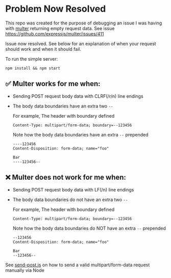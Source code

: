 # Problem Now Resolved

This repo was created for the purpose of debugging an issue I was having with [multer](https://github.com/expressjs/multer) returning empty request data. See issue https://github.com/expressjs/multer/issues/411

Issue now resolved. See below for an explanation of when your request should work and when it should fail.

To run the simple server:
```
npm install && npm start
```

## ✅ Multer works for me when:
- Sending POST request body data with CLRF(/r/n) line endings

- The body data boundaries have an extra two `--`

    For example, The header with boundary defined
    ```
    Content-Type: multipart/form-data; boundary=--123456
    ```
    Note how the body data boundaries have an extra `--` prepended
    ```
    ----123456
    Content-Disposition: form-data; name="foo"

    Bar
    ----123456--
    ```

## :x: Multer does not work for me when:
- Sending POST request body data with LF(/n) line endings

- The body data boundaries do not have an extra two `--`

    For example, The header with boundary defined
    ```
    Content-Type: multipart/form-data; boundary=--123456
    ```
    Note how the body data boundaries do NOT have an extra `--` prepended
    ```
    --123456
    Content-Disposition: form-data; name="foo"

    Bar
    --123456--
    ```

See [send-post.js](https://github.com/jamsinclair/multer-test/blob/master/send-post.js) on how to send a valid multipart/form-data request manually via Node
